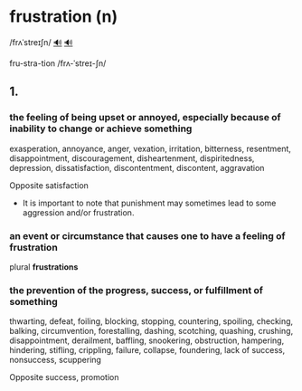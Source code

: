 # frustration (n)

/frʌˈstreɪʃn/ [🔊](https://www.oxfordlearnersdictionaries.com/media/english/uk_pron/f/fru/frust/frustration__gb_1.mp3) [🔊](https://www.oxfordlearnersdictionaries.com/media/english/us_pron/f/fru/frust/frustration__us_1.mp3)

fru-stra-tion /frʌ-ˈstreɪ-ʃn/

## 1.

### the feeling of being upset or annoyed, especially because of inability to change or achieve something

exasperation, annoyance, anger, vexation, irritation, bitterness, resentment, disappointment, discouragement, disheartenment, dispiritedness, depression, dissatisfaction, discontentment, discontent, aggravation

Opposite satisfaction

- It is important to note that punishment may sometimes lead to some aggression and/or frustration.

### an event or circumstance that causes one to have a feeling of frustration

plural **frustrations**

### the prevention of the progress, success, or fulfillment of something

thwarting, defeat, foiling, blocking, stopping, countering, spoiling, checking, balking, circumvention, forestalling, dashing, scotching, quashing, crushing, disappointment, derailment, baffling, snookering, obstruction, hampering, hindering, stifling, crippling, failure, collapse, foundering, lack of success, nonsuccess, scuppering

Opposite success, promotion